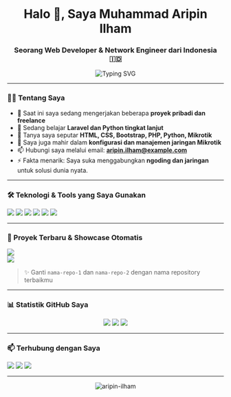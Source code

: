 <h1 align="center">Halo 👋, Saya Muhammad Aripin Ilham</h1>
<h3 align="center">Seorang Web Developer & Network Engineer dari Indonesia 🇮🇩</h3>

<p align="center">
  <img src="https://readme-typing-svg.herokuapp.com?font=Fira+Code&pause=1000&center=true&vCenter=true&width=435&lines=Selamat+Datang+di+GitHub+saya!;Saya+seorang+Web+Developer.;Saya+juga+ahli+dalam+Jaringan+%F0%9F%92%BB" alt="Typing SVG" />
</p>

---

### 🧑‍💻 Tentang Saya
- 🔭 Saat ini saya sedang mengerjakan beberapa **proyek pribadi dan freelance**
- 🌱 Sedang belajar **Laravel dan Python tingkat lanjut**
- 💬 Tanya saya seputar **HTML, CSS, Bootstrap, PHP, Python, Mikrotik**
- 🧠 Saya juga mahir dalam **konfigurasi dan manajemen jaringan Mikrotik**
- 📫 Hubungi saya melalui email: **aripin.ilham@example.com**
- ⚡ Fakta menarik: Saya suka menggabungkan **ngoding dan jaringan** untuk solusi dunia nyata.

---

### 🛠️ Teknologi & Tools yang Saya Gunakan
<p>
  <img src="https://img.shields.io/badge/HTML5-E34F26?style=for-the-badge&logo=html5&logoColor=white"/>
  <img src="https://img.shields.io/badge/CSS3-1572B6?style=for-the-badge&logo=css3&logoColor=white"/>
  <img src="https://img.shields.io/badge/Bootstrap-563D7C?style=for-the-badge&logo=bootstrap&logoColor=white"/>
  <img src="https://img.shields.io/badge/PHP-777BB4?style=for-the-badge&logo=php&logoColor=white"/>
  <img src="https://img.shields.io/badge/Python-3776AB?style=for-the-badge&logo=python&logoColor=white"/>
  <img src="https://img.shields.io/badge/Mikrotik-E31837?style=for-the-badge&logo=mikrotik&logoColor=white"/>
</p>

---

### 🚀 Proyek Terbaru & Showcase Otomatis
[![](https://github-readme-stats.vercel.app/api/pin/?username=aripin-ilham&repo=lamaran-cuaca&theme=tokyonight)](https://github.com/aripin-ilham/nama-repo-1)  
[![](https://github-readme-stats.vercel.app/api/pin/?username=aripin-ilham&repo=nama-repo-2&theme=tokyonight)](https://github.com/aripin-ilham/nama-repo-2)

> ✨ Ganti `nama-repo-1` dan `nama-repo-2` dengan nama repository terbaikmu

---

### 📊 Statistik GitHub Saya
<p align="center">
  <img src="https://github-readme-stats.vercel.app/api?username=aripin-ilham&show_icons=true&theme=tokyonight" />
  <img src="https://github-readme-stats.vercel.app/api/top-langs/?username=aripin-ilham&layout=compact&theme=tokyonight" />
  <img src="https://streak-stats.demolab.com?user=aripin-ilham&theme=tokyonight" />
</p>

---

### 📫 Terhubung dengan Saya
<p>
  <a href="mailto:aripin.ilham@example.com"><img src="https://img.shields.io/badge/Gmail-D14836?style=for-the-badge&logo=gmail&logoColor=white"/></a>
  <a href="https://linkedin.com/in/aripin-ilham"><img src="https://img.shields.io/badge/LinkedIn-0077B5?style=for-the-badge&logo=linkedin&logoColor=white"/></a>
  <a href="https://instagram.com/aripin.ilham"><img src="https://img.shields.io/badge/Instagram-E4405F?style=for-the-badge&logo=instagram&logoColor=white"/></a>
</p>

---

<p align="center">
  <img src="https://komarev.com/ghpvc/?username=aripin-ilham&label=Jumlah+kunjungan+profil&color=0e75b6&style=flat" alt="aripin-ilham" />
</p>
